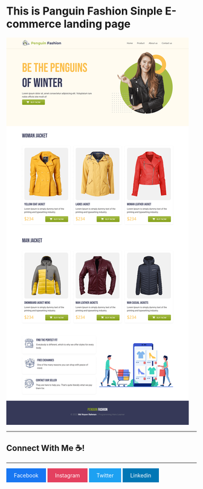 #  This is Panguin Fashion Sinple E-commerce landing page

<img src='./screenshots/laptop-view.png'>

---

## Connect With Me ☕!
---  

<a style='display: inline-block;background: #1877F2; color: white; padding:10px 20px; text-decoration:none' href='https://www.facebook/codernoyon'>Facebook</a>
<a style='display: inline-block;background: #E4405F; color: white; padding:10px 20px; text-decoration:none' href='https://www.instagram/codernoyon'>Instagram</a>
<a style='display: inline-block;background: #1DA1F2; color: white; padding:10px 20px; text-decoration:none' href='https://www.twitter/codernoyon'>Twitter</a>
<a style='display: inline-block;background: #0077B5; color: white; padding:10px 20px; text-decoration:none' href='https://www.twitter/codernoyon'>Linkedin</a>
